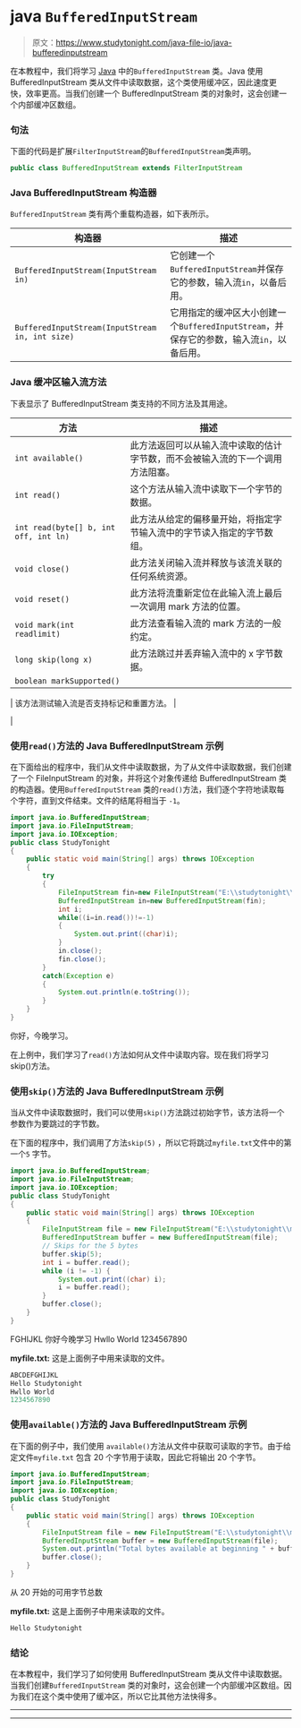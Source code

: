# java `BufferedInputStream`

> 原文：<https://www.studytonight.com/java-file-io/java-bufferedinputstream>

在本教程中，我们将学习 [Java](https://www.studytonight.com/java/) 中的``BufferedInputStream`` 类。Java 使用 BufferedInputStream 类从文件中读取数据，这个类使用缓冲区，因此速度更快，效率更高。当我们创建一个 BufferedInputStream 类的对象时，这会创建一个内部缓冲区数组。

### 句法

下面的代码是扩展`FilterInputStream`的`BufferedInputStream`类声明。

```java
public class BufferedInputStream extends FilterInputStream 
```

### Java BufferedInputStream 构造器

`BufferedInputStream` 类有两个重载构造器，如下表所示。

| 构造器 | 描述 |
| --- | --- |
| `BufferedInputStream(InputStream in)` | 它创建一个`BufferedInputStream`并保存它的参数，输入流`in`，以备后用。 |
| `BufferedInputStream(InputStream in, int size)` | 它用指定的缓冲区大小创建一个`BufferedInputStream`，并保存它的参数，输入流`in`，以备后用。 |

### Java 缓冲区输入流方法

下表显示了 BufferedInputStream 类支持的不同方法及其用途。

| 方法 | 描述 |
| --- | --- |
| `int available()` | 此方法返回可以从输入流中读取的估计字节数，而不会被输入流的下一个调用方法阻塞。 |
| `int read()` | 这个方法从输入流中读取下一个字节的数据。 |
| `int read(byte[] b, int off, int ln)` | 此方法从给定的偏移量开始，将指定字节输入流中的字节读入指定的字节数组。 |
| `void close()` | 此方法关闭输入流并释放与该流关联的任何系统资源。 |
| `void reset()` | 此方法将流重新定位在此输入流上最后一次调用 mark 方法的位置。 |
| `void mark(int readlimit)` | 此方法查看输入流的 mark 方法的一般约定。 |
| `long skip(long x)` | 此方法跳过并丢弃输入流中的 x 字节数据。 |
| `boolean markSupported()` | 

&#124; 该方法测试输入流是否支持标记和重置方法。 &#124;

 |

### 使用`read()`方法的 Java BufferedInputStream 示例

在下面给出的程序中，我们从文件中读取数据，为了从文件中读取数据，我们创建了一个 FileInputStream 的对象，并将这个对象传递给 BufferedInputStream 类的构造器。使用`BufferedInputStream` 类的`read()`方法，我们逐个字符地读取每个字符，直到文件结束。文件的结尾将相当于 `-1`。

```java
import java.io.BufferedInputStream;
import java.io.FileInputStream;
import java.io.IOException;
public class StudyTonight 
{
	public static void main(String[] args) throws IOException 
	{  
		try
		{    
			FileInputStream fin=new FileInputStream("E:\\studytonight\\myfile.txt");    
			BufferedInputStream in=new BufferedInputStream(fin);    
			int i;    
			while((i=in.read())!=-1)
			{    
				System.out.print((char)i);    
			}    
			in.close();    
			fin.close();    
		}
		catch(Exception e)
		{
			System.out.println(e.toString());
		}    
	}  
}
```

你好，今晚学习。

在上例中，我们学习了`read()`方法如何从文件中读取内容。现在我们将学习 skip()方法。

### 使用`skip()`方法的 Java BufferedInputStream 示例

当从文件中读取数据时，我们可以使用`skip()`方法跳过初始字节，该方法将一个参数作为要跳过的字节数。

在下面的程序中，我们调用了方法`skip(5)` ，所以它将跳过`myfile.txt`文件中的第一个`5` 字节。

```java
import java.io.BufferedInputStream;
import java.io.FileInputStream;
import java.io.IOException;
public class StudyTonight 
{
	public static void main(String[] args) throws IOException 
	{ 
		FileInputStream file = new FileInputStream("E:\\studytonight\\myfile.txt");
		BufferedInputStream buffer = new BufferedInputStream(file);
		// Skips for the 5 bytes
		buffer.skip(5);
		int i = buffer.read();
		while (i != -1) {
			System.out.print((char) i);
			i = buffer.read();
		}
		buffer.close();
	}  
}
```

FGHIJKL
你好今晚学习
Hwllo World
1234567890

**myfile.txt:** 这是上面例子中用来读取的文件。

```java
ABCDEFGHIJKL
Hello Studytonight
Hwllo World
1234567890
```

### 使用`available()`方法的 Java BufferedInputStream 示例

在下面的例子中，我们使用 `available()`方法从文件中获取可读取的字节。由于给定文件`myfile.txt` 包含 20 个字节用于读取，因此它将输出 20 个字节。

```java
import java.io.BufferedInputStream;
import java.io.FileInputStream;
import java.io.IOException;
public class StudyTonight 
{
	public static void main(String[] args) throws IOException 
	{ 
        FileInputStream file = new FileInputStream("E:\\studytonight\\myfile.txt");        
        BufferedInputStream buffer = new BufferedInputStream(file);
        System.out.println("Total bytes available at beginning " + buffer.available());
        buffer.close();
	}  
}
```

从 20 开始的可用字节总数

**myfile.txt:** 这是上面例子中用来读取的文件。

```java
Hello Studytonight 
```

### 结论

在本教程中，我们学习了如何使用 BufferedInputStream 类从文件中读取数据。当我们创建`BufferedInputStream` 类的对象时，这会创建一个内部缓冲区数组。因为我们在这个类中使用了缓冲区，所以它比其他方法快得多。

* * *

* * *